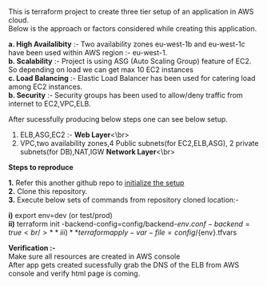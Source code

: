 This is terraform project to create three tier setup of an application in AWS cloud. <br />
Below is the approach or factors considered while creating this application.

**a. High Availalibity** :- Two availability zones eu-west-1b and eu-west-1c have been used within AWS region :- eu-west-1.<br />
**b. Scalability** :- Project is using ASG (Auto Scaling Group) feature of EC2. So depending on load we can get max 10 EC2 instances<br />
**c. Load Balancing** :- Elastic Load Balancer has been used for catering load among EC2 instances.<br />
**b. Security** :- Security groups has been used to allow/deny traffic from internet to EC2,VPC,ELB.<br />

After sucessfully producing below steps one can see below setup.

1. ELB,ASG,EC2 :- **Web Layer**<\br>
2. VPC,two availability zones,4 Public subnets(for EC2,ELB,ASG), 2 private subnets(for DB),NAT,IGW **Network Layer**<\br>


**Steps to reproduce**

**1.** Refer this another github repo to [initialize the setup](https://github.com/ajayk65/initialize-setup)<br />
**2.** Clone this repository.<br />
**3.** Execute below sets of commands from repository cloned location:-<br />

**i)** export env=dev (or test/prod)<br />
**ii)** terraform init -backend-config=config/backend-${env}.conf -backend=true<br />
**iii)** terraform apply -var-file=config/${env}.tfvars<br />



**Verification :-**<br />
Make sure all resources are created in AWS console<br />
After app gets created sucessfully grab the DNS of the ELB from AWS console and verify html page is coming.
